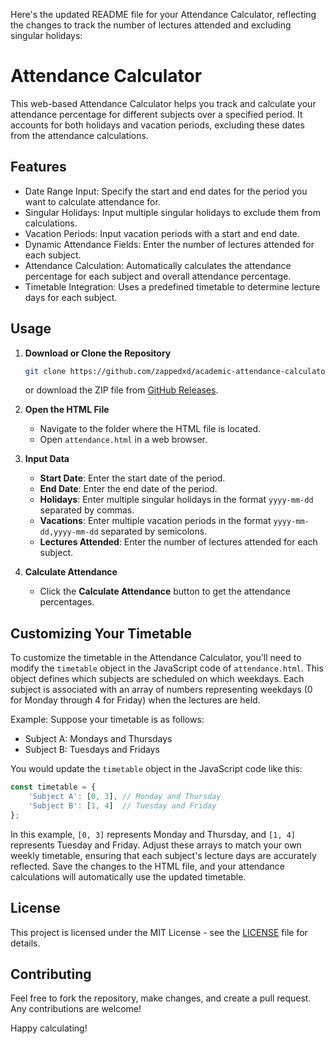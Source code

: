 Here's the updated README file for your Attendance Calculator, reflecting the changes to track the number of lectures attended and excluding singular holidays:


# Attendance Calculator

This web-based Attendance Calculator helps you track and calculate your attendance percentage for different subjects over a specified period.
It accounts for both holidays and vacation periods, excluding these dates from the attendance calculations.

## Features

- Date Range Input: Specify the start and end dates for the period you want to calculate attendance for.
- Singular Holidays: Input multiple singular holidays to exclude them from calculations.
- Vacation Periods: Input vacation periods with a start and end date.
- Dynamic Attendance Fields: Enter the number of lectures attended for each subject.
- Attendance Calculation: Automatically calculates the attendance percentage for each subject and overall attendance percentage.
- Timetable Integration: Uses a predefined timetable to determine lecture days for each subject.

## Usage

1. **Download or Clone the Repository**
   ```bash
   git clone https://github.com/zappedxd/academic-attendance-calculator.git
   ```
   or download the ZIP file from [GitHub Releases](https://github.com/zappedxd/academic-attendance-calculator/releases).

2. **Open the HTML File**
   - Navigate to the folder where the HTML file is located.
   - Open `attendance.html` in a web browser.

3. **Input Data**
   - **Start Date**: Enter the start date of the period.
   - **End Date**: Enter the end date of the period.
   - **Holidays**: Enter multiple singular holidays in the format `yyyy-mm-dd` separated by commas.
   - **Vacations**: Enter multiple vacation periods in the format `yyyy-mm-dd,yyyy-mm-dd` separated by semicolons.
   - **Lectures Attended**: Enter the number of lectures attended for each subject.

4. **Calculate Attendance**
   - Click the **Calculate Attendance** button to get the attendance percentages.

## Customizing Your Timetable

To customize the timetable in the Attendance Calculator, you'll need to modify the `timetable` object in the JavaScript code of `attendance.html`. This object defines which subjects are scheduled on which weekdays. Each subject is associated with an array of numbers representing weekdays (0 for Monday through 4 for Friday) when the lectures are held.

Example: Suppose your timetable is as follows:
- Subject A: Mondays and Thursdays
- Subject B: Tuesdays and Fridays

You would update the `timetable` object in the JavaScript code like this:

```javascript
const timetable = {
    'Subject A': [0, 3], // Monday and Thursday
    'Subject B': [1, 4]  // Tuesday and Friday
};
```

In this example, `[0, 3]` represents Monday and Thursday, and `[1, 4]` represents Tuesday and Friday. Adjust these arrays to match your own weekly timetable, ensuring that each subject's lecture days are accurately reflected. Save the changes to the HTML file, and your attendance calculations will automatically use the updated timetable.

## License

This project is licensed under the MIT License - see the [LICENSE](LICENSE) file for details.

## Contributing

Feel free to fork the repository, make changes, and create a pull request. Any contributions are welcome!

Happy calculating!
```
